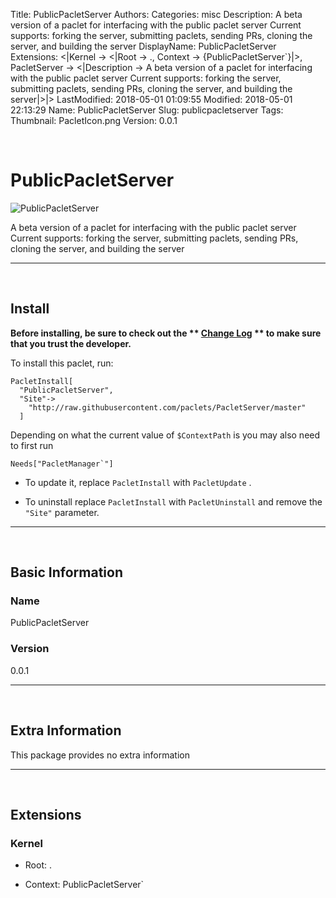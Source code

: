 Title: PublicPacletServer
Authors: 
Categories: misc
Description: A beta version of a paclet for interfacing with the public paclet server Current supports: forking the server, submitting paclets, sending PRs, cloning the server, and building the server
DisplayName: PublicPacletServer
Extensions: <|Kernel -> <|Root -> ., Context -> {PublicPacletServer`}|>, PacletServer -> <|Description -> A beta version of a paclet for interfacing with the public paclet server Current supports: forking the server, submitting paclets, sending PRs, cloning the server, and building the server|>|>
LastModified: 2018-05-01 01:09:55
Modified: 2018-05-01 22:13:29
Name: PublicPacletServer
Slug: publicpacletserver
Tags: 
Thumbnail: PacletIcon.png
Version: 0.0.1

<a id="publicpacletserver" style="width:0;height:0;margin:0;padding:0;">&zwnj;</a>

# PublicPacletServer

![PublicPacletServer]({filename}/img/PublicPacletServer/PacletIcon.png)

A beta version of a paclet for interfacing with the public paclet server Current supports: forking the server, submitting paclets, sending PRs, cloning the server, and building the server

---

<a id="install" style="width:0;height:0;margin:0;padding:0;">&zwnj;</a>

## Install

**Before installing, be sure to check out the ** **[Change Log](https://paclets.github.io/PacletServer/pages/log.html)** ** to make sure that you trust the developer.**

To install this paclet, run:

    PacletInstall[
      "PublicPacletServer",
      "Site"->
        "http://raw.githubusercontent.com/paclets/PacletServer/master"
      ]

Depending on what the current value of  ```$ContextPath```  is you may also need to first run

    Needs["PacletManager`"]

* To update it, replace  ```PacletInstall```  with  ```PacletUpdate``` . 

* To uninstall replace  ```PacletInstall```  with  ```PacletUninstall```  and remove the  ```"Site"```  parameter.

---

<a id="basic-information" style="width:0;height:0;margin:0;padding:0;">&zwnj;</a>

## Basic Information

### Name

PublicPacletServer

### Version

0.0.1

---

<a id="extra-information" style="width:0;height:0;margin:0;padding:0;">&zwnj;</a>

## Extra Information

This package provides no extra information

---

<a id="extensions" style="width:0;height:0;margin:0;padding:0;">&zwnj;</a>

## Extensions

### Kernel

* Root: .

* Context: PublicPacletServer`